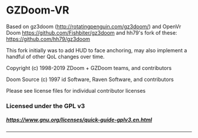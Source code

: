 # GZDoom-VR 
Based on gz3doom (http://rotatingpenguin.com/gz3doom/) and OpenVr Doom https://github.com/Fishbiter/gz3doom and hh79's fork of these: https://github.com/hh79/gz3doom

This fork initially was to add HUD to face anchoring, may also implement a handful of other QoL changes over time.


Copyright (c) 1998-2019 ZDoom + GZDoom teams, and contributors

Doom Source (c) 1997 id Software, Raven Software, and contributors

Please see license files for individual contributor licenses

### Licensed under the GPL v3
##### https://www.gnu.org/licenses/quick-guide-gplv3.en.html
---



